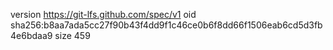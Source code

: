 version https://git-lfs.github.com/spec/v1
oid sha256:b8aa7ada5cc27f90b43f4dd9f1c46ce0b6f8dd66f1506eab6cd5d3fb4e6bdaa9
size 459
